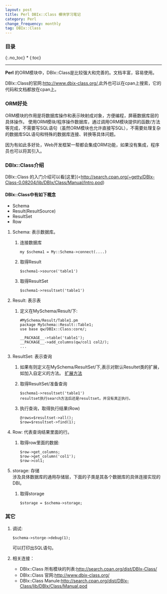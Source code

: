 ```yaml
---
layout: post
title: Perl DBIx::Class 模块学习笔记
category: Perl
change_frequency: monthly
tag: DBIx::Class
---
```

### 目录
{:.no_toc}
* 
{:toc}
<hr>

**Perl** 的ORM模块中，DBIx::Class是比较强大和完善的。文档丰富，容易使用。

DBIx::Class的官网:<http://www.dbix-class.org/>,此外也可以在cpan上搜索，它的代码和文档都放在cpan上。

### ORM好处

ORM模块的作用是将数据库操作和表示映射成对象，方便编程，屏蔽数据库层的具体操作。
使用ORM模块/程序操作数据库，通过调用ORM模块提供的函数/方法等完成，不需要写SQL语句（虽然ORM模块也允许直接写SQL），不需要处理复杂的数据库SQL语句和特殊的数据库连接、转换等具体问题。

因为有如此多好处，Web开发框架一帮都会集成ORM功能，如果没有集成，程序员也可以将其引入。

### DBIx::Class介绍
DBIx::Class 的入门介绍可以看[这里](<http://search.cpan.org/~getty/DBIx-Class-0.08204/lib/DBIx/Class/Manual/Intro.pod)

#### DBIx::Class中有如下概念
- Schema
- Result(ResultSource)
- ResultSet
- Row

1. Schema: 表示数据库。  
   1. 连接数据库

          my $schema1 = My::Schema->connect(....)
   2. 取得Result

          $schema1->source('table1')
   3. 取得ResultSet

          $schema1->resultset('table1')
2. Result: 表示表  
   1. 定义在MySchema/Result/下:

          #MySchema/Result/Table1.pm
          package MySchema::Result::Table1;
          use base qw/DBIx::Class:core/;

          __PACKAGE__->table('table1');
          __PACKAGE__->add_columns(qw/col1 col2/);
          ...
3. ResultSet: 表示查询  
   1. 如果有则定义在MySchema/ResultSet/下,表示对默认Resultet类的扩展，如加入自定义的方法。
 [扩展方法](http://search.cpan.org/~getty/DBIx-Class-0.08204/lib/DBIx/Class/ResultSet.pm#CUSTOM_ResultSet_CLASSES_THAT_USE_Moose)
   2. 取得ResultSet/准备查询

          $schema1->resultset('table1')
          resultset执行search方法后还是resultset。并没有真正执行。
   3. 执行查询，取得执行结果(Row)

          @rows=$resultset->all();
          $row=$resultset->find(1);
4. Row: 代表查询结果里面的行。  
   1. 取得row里面的数据:

          $row->get_columns;
          $row->get_column('col1');
          $row->col1;

5. storage: 存储  
   涉及具体数据库的通用存储层，下面的子类是其各个数据库的具体连接实现的DBI。
   1. 取得storage

          $storage = $schema->storage;


### 其它
1. 调试: 

       $schema->storge->debug(1);
   可以打印出SQL语句。
2. 相关连接：
   - DBIx::Class 所有模块的列表:<http://search.cpan.org/dist/DBIx-Class/>
   - DBIx::Class 官网:<http://www.dbix-class.org/>
   - DBIx::Class Manule:<http://search.cpan.org/dist/DBIx-Class/lib/DBIx/Class/Manual.pod>

